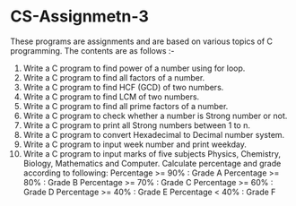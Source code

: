 # CS-Assignmetn-3
These programs are assignments and are based on various topics of C programming. The contents are as follows :-
1. Write a C program to find power of a number using for loop. 
2. Write a C program to find all factors of a number. 
3. Write a C program to find HCF (GCD) of two numbers. 
4. Write a C program to find LCM of two numbers. 
5. Write a C program to find all prime factors of a number. 
6. Write a C program to check whether a number is Strong number or not. 
7. Write a C program to print all Strong numbers between 1 to n. 
8. Write a C program to convert Hexadecimal to Decimal number system. 
9. Write a C program to input week number and print weekday. 
10. Write a C program to input marks of five subjects Physics, Chemistry, Biology, Mathematics and Computer. Calculate percentage and grade according to following: 
  Percentage >= 90% : Grade A 
  Percentage >= 80% : Grade B 
  Percentage >= 70% : Grade C 
  Percentage >= 60% : Grade D 
  Percentage >= 40% : Grade E 
  Percentage <  40% : Grade F

